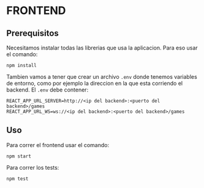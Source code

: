 # FRONTEND

## Prerequisitos
Necesitamos instalar todas las librerias que usa la aplicacion. Para eso usar el comando:
```
npm install
```
Tambien vamos a tener que crear un archivo `.env` donde tenemos variables de entorno, como por
ejemplo la direccion en la que esta corriendo el backend. El `.env` debe contener:
```
REACT_APP_URL_SERVER=http://<ip del backend>:<puerto del backend>/games
REACT_APP_URL_WS=ws://<ip del backend>:<puerto del backend>/games
```
## Uso
Para correr el frontend usar el comando:
```
npm start
```
Para correr los tests:
```
npm test
```
